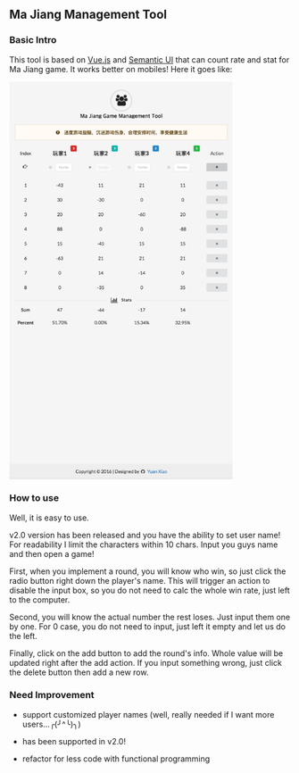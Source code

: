 ## Ma Jiang Management Tool

### Basic Intro
This tool is based on [Vue.js](http://vuejs.org/) and [Semantic UI](http://semantic-ui.com/) that can count rate and stat for Ma Jiang game. It works better on mobiles!
Here it goes like:

<img src="https://raw.githubusercontent.com/Rvtea/MaJiangCounter/master/img/example_img_v2.png" width = "400" alt="example" align="center" />

### How to use

Well, it is easy to use.

v2.0 version has been released and you have the ability to set user name! For readability I limit the characters within 10 chars. Input you guys name and then open a game!

First, when you implement a round, you will know who win, so just click the radio button right down the player's name. This will trigger an action to disable the input box, so you do not need to calc the whole win rate, just left to the computer.

Second, you will know the actual number the rest loses. Just input them one by one. For 0 case, you do not need to input, just left it empty and let us do the left.

Finally, click on the add button to add the round's info. Whole value will be updated right after the add action. If you input something wrong, just click the delete button then add a new row.

### Need Improvement
* support customized player names (well, really needed if I want more users...╭(╯^╰)╮)
 - has been supported in v2.0!
* refactor for less code with functional programming
